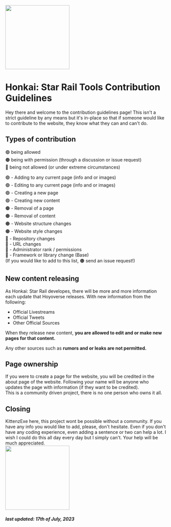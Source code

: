 <img src="https://hsrtools.kittenzexe.com/images/icon/Pom-Pom_New_Sticker_08.png" height="200px"><h1>Honkai: Star Rail Tools Contribution Guidelines</h1>
Hey there and welcome to the contribution guidelines page! This isn't a strict guideline by any means but it's in-place so that if someone would like to contribute to the website, they know what they can and can't do.

## Types of contribution<br>
🟢 being allowed <br> 🟠 being with permission (through a discussion or issue request) <br> 🔴 being not allowed (or under extreme circumstances)

🟢 - Adding to any current page (info and or images)<br>
🟢 - Editing to any current page (info and or images)<br>
🟢 - Creating a new page<br>
🟢 - Creating new content<br>
🟠 - Removal of a page<br>
🟠 - Removal of content<br>
🟠 - Website structure changes<br>
🟠 - Website style changes<br>
🔴 - Repository changes<br>
🔴 - URL changes<br>
🔴 - Administrator rank / permissions<br>
🔴 - Framework or library change (Base)<br>
(If you would like to add to this list, 🟠 send an issue request!)


## New content releasing
As Honkai: Star Rail developes, there will be more and more information each update that Hoyoverse releases. With new information from the following:
- Official Livestreams
- Official Tweets
- Other Official Sources

When they release new content, **you are allowed to edit and or make new pages for that content.**

Any other sources such as **rumors and or leaks are not permitted.**

## Page ownership
If you were to create a page for the website, you will be credited in the about page of the website. Following your name will be anyone who updates the page with information (if they want to be credited). <br> This is a community driven project, there is no one person who owns it all.

## Closing
KittenzExe here, this project wont be possible without a community. If you have any info you would like to add, please, don't hesitate. Even if you don't have any coding experience, even adding a sentence or two can help a lot. I wish I could do this all day every day but I simply can't. Your help will be much appreciated.
<br><img src="https://hsrtools.kittenzexe.com/images/character-art/Pompom/Pom-Pom_New_Sticker_01.png" height="200px">

<h5>last updated: 17th of July, 2023</h5>
